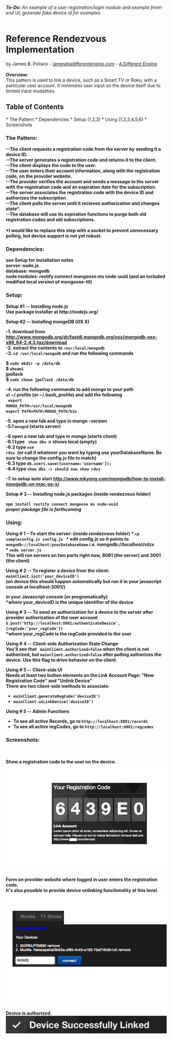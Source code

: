 <i><b>To-Do:</b> An example of a user registration/login module and example front-end UI; generate fake device id for examples</i><br><br>
<h1><b>Reference Rendezvous Implementation<br></b></h1>
by James B. Pollack - <a href='mailto:james@adifferentengine.com'>james@adifferentengine.com</a> - <a href="http://adifferentengine.com">A Different Engine</a><br><br>
<b>Overview:</b><br>
This pattern is used to link a device, such as a Smart TV or Roku, with a particular user account.  It minimizes user input on the device itself due to limited input modalities. <br>

<h2><b>Table of Contents</b><br></h2>
* The Pattern
* Dependencies
* Setup (1,2,3)
* Using (1,2,3,4,5,6)
* Screenshots

<h3><b>The Pattern:<br></h3>

--The client requests a registration code from the server by sending it a device ID.<br>
--The server generates a registration code and returns it to the client.<br>
--The client displays the code to the user.<br>
--The user enters their account information, along with the registration code, on the provider website.<br>
--The provider verifies the account and sends a message to the server with the registration code and an expiration date for the subscription.<br>
--The server associates the registration code with the device ID and authorizes the subscription.<br>
--The client polls the server until it recieves authorization and changes state*.<br>
--The database will use its expiration functions to purge both old registration codes and old subscriptions.<br>
<br>
*I would like to replace this step with a socket to prevent unnecessary polling, but device support is not yet robust.<br>



<h3><b>Dependencies:</b></h3>
see Setup for installation notes<br>
<b>server:</b> node.js <br>
<b>database:</b> mongodb<br>
<b>node modules: </b> 
restify connect mongoose ms node-uuid (and an included modified local version of mongoose-ttl)
<br>

<!-- //user auth stuff, not needed yet<br>
bcrypt<br>
passport<br>
passport-local<br>
passport-local-mongoose<br><br>
 -->

<h3>Setup:</h3>
<b>Setup #1 -- Installing node.js</b><br>
Use package installer at http://nodejs.org/

<b>Setup #2 -- Installing mongoDB (OS X)

-1. download from http://www.mongodb.org/dr/fastdl.mongodb.org/osx/mongodb-osx-x86_64-2.4.3.tgz/download<br>
-2. extract the contents to <code>/usr/local/mongodb</code><br>
-3. <code>cd /usr/local/mongodb</code> and run the following commands<br>

$ <code>sudo mkdir -p /data/db</code><br>
$ <code>whoami</code><br>
jpollack<br>
$ <code>sudo chown jpollack /data/db</code><br>

-4. run the following commands to add mongo to your path<br>
vi ~/.profile (or ~/.bash_profile) and add the following<br>
<code>
export MONGO_PATH=/usr/local/mongodb</code><br>
<code>export PATH=$PATH:$MONGO_PATH/bin</code>

-5. open a new tab and type in mongo -version<br> 
-5.1 <code>mongod</code> (starts server)<br>

-6 open a new tab and type in mongo (starts client)<br> 
-6.1 type <code> show dbs</code> -> shows local (empty)<br>
-6.2 type <code>use rdzv </code>(or call it whatever you want by typing use yourDatabaseName. Be sure to change the config.js file to match)<br>
-6.3 type <code>db.users.save({username:'username'});</code><br>
-6.4 type <code>show dbs -> should now show rdvz</code><br>

-7. to setup auto start http://www.mkyong.com/mongodb/how-to-install-mongodb-on-mac-os-x/

<b>Setup # 3 --  Installing node.js packages</b> (inside rendezvous folder)<br>

<code>npm install restify connect mongoose ms node-uuid </code><br>
<i>proper package file is forthcoming</i><br>

<h3>Using:</h3>
<b>Using # 1 --To start the server:</b> (inside rendezvous folder)
* <code>cp sampleconfig.js config.js </code> 
* edit config.js so it points to <code>mongodb://localhost/yourDatabaseName</code> i.e. mongodb://localhost/rdzv</b><br>
* <code>node server.js</code>
<br>
This will run servers on two ports right now, 8081 (the server) and 3001 (the client)

<b>Using # 2 -- To register a device from the client:</b><br>
 <code>mainClient.init('your_deviceID')</code> <br>
 (on device this should happen automatically but run it in your javascript console at localhost:3001/)<br>

 in your Javascript console (or programatically)<br>
*where your_deviceID is the unique identifier of the device<br>

<b>Using # 3 -- To send an authorization for a device to the server after provider authorization of the user account</b><br>
<code>$.post('http://localhost:8081/authenticateDevice',{regCode:'your_regCode'})</code><br>
*where your_regCode is the regCode provided to the user<br>

<b>Using # 4 -- Client-side Authorization State Change</b><br>
You'll see that <code> mainClient.authorized=false</code>  when the client is not authorized, but <code>mainclient.authorized=false</code> after polling authorizes the device.   Use this flag to drive behavior on the client.

<b>Using # 5 -- Client-side UI</b><br>
Needs at least two button elements on the Link Account Page:  "New Registration Code" and "Unlink Device"<br>
There are two client-side methods to associate:<br>
* <code>mainClient.generateRegCode('deviceID') </code>
* <code>mainClient.unLinkDevice('deviceID')</code>


<b>Using # 5 -- Admin Functions</b><br>
* To see all active Records, go to <code>http://localhost:8081/records</code>
* To see all active regCodes, go to <codE>http://localhost:8081/regcodes</code>

<h3>Screenshots:</h3><br><br>
Show a registration code to the user on the device.<br>
<img src='screenshots/regCode.png'></img><br><br>

Form on provider website where logged in user enters the registration code.
<br> It's also possible to provide device unlinking funcitonality at this level.<br>
<img src='screenshots/form.png'></img><br><br>

Device is authorized.<br>
<img src='screenshots/success.png'></img>
